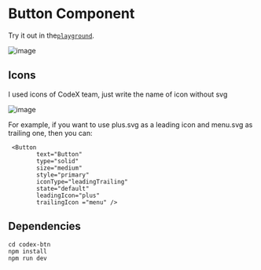 # Button Component

Try it out in the[`playground`](https://t.ly/-ii6V).

![image](https://github.com/shahzodsharifov/codex-btn/assets/99203910/7f7a93de-8f92-4f5c-9faf-7a323df93a28)

## Icons

I used icons of CodeX team, just write the name of icon without svg  

![image](https://github.com/shahzodsharifov/codex-btn/assets/99203910/a7282a02-7560-4379-8acd-9624b501ab1c)

For example, if you want to use plus.svg as a leading icon and menu.svg as trailing one, then you can:
```svelte
 <Button 
        text="Button"
        type="solid" 
        size="medium" 
        style="primary"
        iconType="leadingTrailing" 
        state="default" 
        leadingIcon="plus" 
        trailingIcon ="menu" />
```
## Dependencies


```
cd codex-btn
npm install
npm run dev
```


